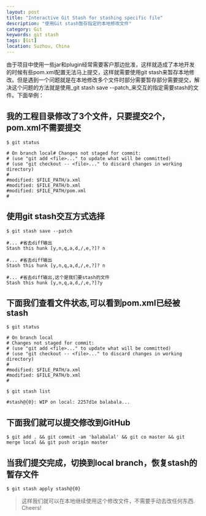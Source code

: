 ```yaml
---
layout: post
title: "Interactive Git Stash for stashing specific file"
description: "使用Git stash暂存指定的本地修改文件"
category: Git
keywords: git stash
tags: [Git]
location: Suzhou, China
---
```


由于项目中使用一些jar和plugin经常需要客户那边批准，这样就造成了本地开发的时候有些pom.xml配置无法马上提交，这样就需要使用git stash来暂存本地修改。但是遇到一个问题就是在本地修改多个文件时部分需要暂存部分需要提交，解决这个问题的方法就是使用_git stash save --patch_来交互的指定需要stash的文件。下面举例：


## 我的工程目录修改了3个文件，只要提交2个，pom.xml不需要提交

    $ git status

    # On branch local# Changes not staged for commit:
    # (use "git add <file>..." to update what will be committed)
    # (use "git checkout -- <file>..." to discard changes in working directory)
    #
    #modified: $FILE_PATH/a.xml
    #modified: $FILE_PATH/b.xml
    #modified: $FILE_PATH/pom.xml
    #

## 使用git stash交互方式选择

    $ git stash save --patch

    #... #省去diff输出
    Stash this hunk [y,n,q,a,d,/,e,?]? n

    #... #省去diff输出
    Stash this hunk [y,n,q,a,d,/,e,?]? n

    #... #省去diff输出,这个是我们要stash的文件
    Stash this hunk [y,n,q,a,d,/,e,?]?y

## 下面我们查看文件状态,可以看到pom.xml已经被stash

    $ git status

    # On branch local
    # Changes not staged for commit:
    # (use "git add <file>..." to update what will be committed)
    # (use "git checkout -- <file>..." to discard changes in working directory)
    #
    #modified: $FILE_PATH/a.xml
    #modified: $FILE_PATH/b.xml
    #

    $ git stash list

    #stash@{0}: WIP on local: 2257d1e balabala...

## 下面我们就可以提交修改到GitHub

    $ git add . && git commit -am 'balabalal' && git co master && git merge local && git push origin master

## 当我们提交完成，切换到local branch，恢复stash的暂存文件

    $ git stash apply stash@{0}

> 这样我们就可以在本地继续使用这个修改文件，不需要手动去改任何东西. Cheers!

